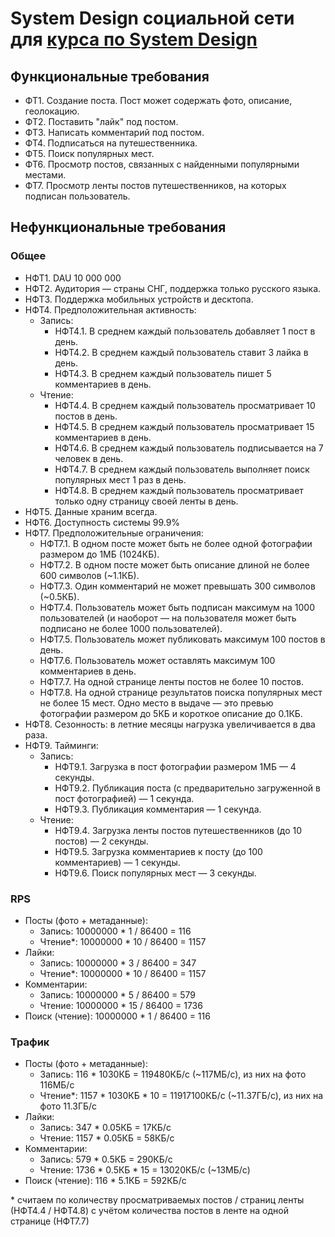 # System Design социальной сети для [курса по System Design](https://balun.courses/courses/system_design)

## Функциональные требования

- ФТ1. Создание поста. Пост может содержать фото, описание, геолокацию.
- ФТ2. Поставить "лайк" под постом.
- ФТ3. Написать комментарий под постом.
- ФТ4. Подписаться на путешественника.
- ФТ5. Поиск популярных мест.
- ФТ6. Просмотр постов, связанных с найденными популярными местами.
- ФТ7. Просмотр ленты постов путешественников, на которых подписан пользователь.

## Нефункциональные требования

### Общее

- НФТ1. DAU 10 000 000
- НФТ2. Аудитория — страны СНГ, поддержка только русского языка.
- НФТ3. Поддержка мобильных устройств и десктопа.
- НФТ4. Предположительная активность:
  - Запись:
    - НФТ4.1. В среднем каждый пользователь добавляет 1 пост в день.
    - НФТ4.2. В среднем каждый пользователь ставит 3 лайка в день.
    - НФТ4.3. В среднем каждый пользователь пишет 5 комментариев в день.
  - Чтение:
    - НФТ4.4. В среднем каждый пользователь просматривает 10 постов в день.
    - НФТ4.5. В среднем каждый пользователь просматривает 15 комментариев в день.
    - НФТ4.6. В среднем каждый пользователь подписывается на 7 человек в день.
    - НФТ4.7. В среднем каждый пользователь выполняет поиск популярных мест 1 раз в день.
    - НФТ4.8. В среднем каждый пользователь просматривает только одну страницу своей ленты в день.
- НФТ5. Данные храним всегда.
- НФТ6. Доступность системы 99.9%
- НФТ7. Предположительные ограничения:
    - НФТ7.1. В одном посте может быть не более одной фотографии размером до 1МБ (1024КБ).
    - НФТ7.2. В одном посте может быть описание длиной не более 600 символов (~1.1КБ).
    - НФТ7.3. Один комментарий не может превышать 300 символов (~0.5КБ).
    - НФТ7.4. Пользователь может быть подписан максимум на 1000 пользователей (и наоборот — на пользователя может быть подписано не более 1000 пользователей).
    - НФТ7.5. Пользователь может публиковать максимум 100 постов в день.
    - НФТ7.6. Пользователь может оставлять максимум 100 комментариев в день.
    - НФТ7.7. На одной странице ленты постов не более 10 постов.
    - НФТ7.8. На одной странице результатов поиска популярных мест не более 15 мест. Одно место в выдаче — это превью фотографии размером до 5КБ и короткое описание до 0.1КБ.
- НФТ8. Сезонность: в летние месяцы нагрузка увеличивается в два раза.
- НФТ9. Тайминги:
  - Запись:
    - НФТ9.1. Загрузка в пост фотографии размером 1МБ — 4 секунды.
    - НФТ9.2. Публикация поста (с предварительно загруженной в пост фотографией) — 1 секунда.
    - НФТ9.3. Публикация комментария — 1 секунда.
  - Чтение:
    - НФТ9.4. Загрузка ленты постов путешественников (до 10 постов) — 2 секунды.
    - НФТ9.5. Загрузка комментариев к посту (до 100 комментариев) — 1 секунды.
    - НФТ9.6. Поиск популярных мест — 3 секунды.

### RPS

- Посты (фото + метаданные):
  - Запись: 10000000 * 1 / 86400 = 116
  - Чтение*: 10000000 * 10 / 86400 = 1157
- Лайки: 
  - Запись: 10000000 * 3 / 86400 = 347
  - Чтение*: 10000000 * 10 / 86400 = 1157
- Комментарии:
  - Запись: 10000000 * 5 / 86400 = 579
  - Чтение: 10000000 * 15 / 86400 = 1736
- Поиск (чтение): 10000000 * 1 / 86400 = 116

### Трафик

- Посты (фото + метаданные): 
  - Запись: 116 * 1030КБ = 119480КБ/с (~117МБ/с), из них на фото 116МБ/с
  - Чтение*: 1157 * 1030КБ * 10 = 11917100КБ/с (~11.37ГБ/с), из них на фото 11.3ГБ/с
- Лайки: 
   - Запись: 347 * 0.05КБ = 17КБ/с
   - Чтение: 1157 * 0.05КБ = 58КБ/с
- Комментарии: 
  - Запись: 579 * 0.5КБ = 290КБ/с
  - Чтение: 1736 * 0.5КБ * 15 = 13020КБ/с (~13МБ/с)
- Поиск (чтение): 116 * 5.1КБ = 592КБ/с

\* считаем по количеству просматриваемых постов / страниц ленты (НФТ4.4 / НФТ4.8) с учётом количества постов в ленте на одной странице (НФТ7.7)